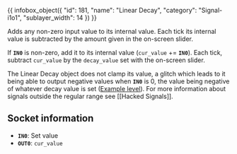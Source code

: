 {{ infobox_object({
	"id": 181,
	"name": "Linear Decay",
	"category": "Signal-i1o1",
	"sublayer_width": 14
}) }}

Adds any non-zero input value to its internal value. Each tick its internal value is subtracted by the amount given in the on-screen slider.

If **`IN0`** is non-zero, add it to its internal value (`cur_value` += **`IN0`**). Each tick, subtract `cur_value` by the `decay_value` set with the on-screen slider.

The Linear Decay object does not clamp its value, a glitch which leads to it being able to output negative values when **`IN0`** is 0, the value being negative of whatever decay value is set ([Example level](/level/551)). For more information about signals outside the regular range see [[Hacked Signals]].

## Socket information
- **`IN0`**: Set value
- **`OUT0`**: `cur_value`
